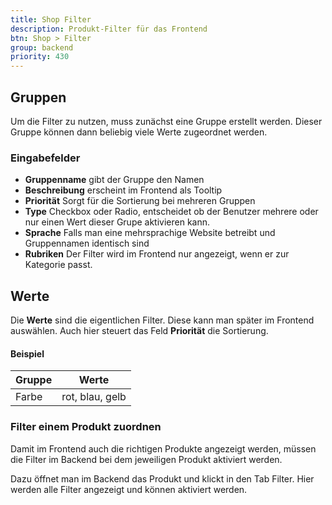 ```yaml
---
title: Shop Filter
description: Produkt-Filter für das Frontend
btn: Shop > Filter
group: backend
priority: 430
---
```


## Gruppen

Um die Filter zu nutzen, muss zunächst eine Gruppe erstellt werden.
Dieser Gruppe können dann beliebig viele Werte zugeordnet werden.

### Eingabefelder

* __Gruppenname__ gibt der Gruppe den Namen
* __Beschreibung__ erscheint im Frontend als Tooltip
* __Priorität__ Sorgt für die Sortierung bei mehreren Gruppen
* __Type__ Checkbox oder Radio, entscheidet ob der Benutzer mehrere oder nur einen Wert dieser Grupe aktivieren kann.
* __Sprache__ Falls man eine mehrsprachige Website betreibt und Gruppennamen identisch sind
* __Rubriken__ Der Filter wird im Frontend nur angezeigt, wenn er zur Kategorie passt.

## Werte

Die __Werte__ sind die eigentlichen Filter. Diese kann man später im Frontend auswählen. 
Auch hier steuert das Feld __Priorität__ die Sortierung.

#### Beispiel

| Gruppe | Werte           |
|--------|-----------------|
| Farbe  | rot, blau, gelb |

### Filter einem Produkt zuordnen

Damit im Frontend auch die richtigen Produkte angezeigt werden,
müssen die Filter im Backend bei dem jeweiligen Produkt aktiviert werden.

Dazu öffnet man im Backend das Produkt und klickt in den Tab Filter. Hier werden alle Filter angezeigt und
können aktiviert werden.